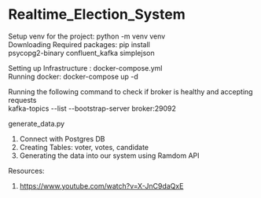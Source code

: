 # Realtime_Election_System


Setup venv for the project: python -m venv venv <br>
Downloading Required packages: pip install <br>
psycopg2-binary confluent_kafka simplejson <br>

Setting up Infrastructure : docker-compose.yml <br>
Running docker: docker-compose up -d <br>

Running the following command to check if broker is  healthy and accepting requests <br>
kafka-topics --list --bootstrap-server broker:29092 <br>

generate_data.py <br>
1. Connect with Postgres DB 
2. Creating Tables: voter, votes, candidate
3. Generating the data into our system using Ramdom API

Resources: <br>
1. https://www.youtube.com/watch?v=X-JnC9daQxE
